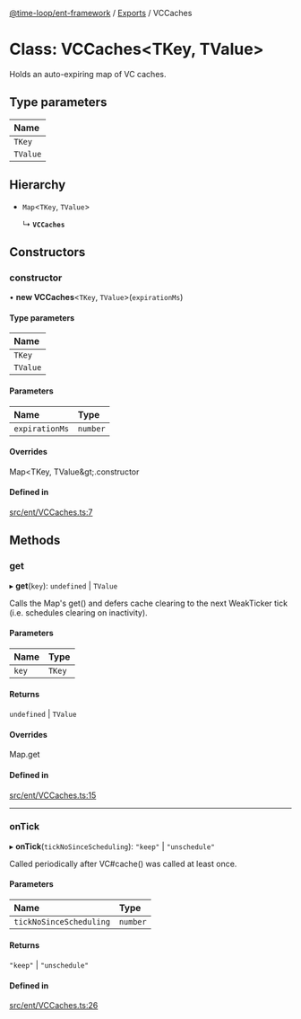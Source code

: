 [@time-loop/ent-framework](../README.md) / [Exports](../modules.md) / VCCaches

# Class: VCCaches<TKey, TValue\>

Holds an auto-expiring map of VC caches.

## Type parameters

| Name |
| :------ |
| `TKey` |
| `TValue` |

## Hierarchy

- `Map`<`TKey`, `TValue`\>

  ↳ **`VCCaches`**

## Constructors

### constructor

• **new VCCaches**<`TKey`, `TValue`\>(`expirationMs`)

#### Type parameters

| Name |
| :------ |
| `TKey` |
| `TValue` |

#### Parameters

| Name | Type |
| :------ | :------ |
| `expirationMs` | `number` |

#### Overrides

Map&lt;TKey, TValue\&gt;.constructor

#### Defined in

[src/ent/VCCaches.ts:7](https://github.com/clickup/rest-client/blob/master/src/ent/VCCaches.ts#L7)

## Methods

### get

▸ **get**(`key`): `undefined` \| `TValue`

Calls the Map's get() and defers cache clearing to the next WeakTicker
tick (i.e. schedules clearing on inactivity).

#### Parameters

| Name | Type |
| :------ | :------ |
| `key` | `TKey` |

#### Returns

`undefined` \| `TValue`

#### Overrides

Map.get

#### Defined in

[src/ent/VCCaches.ts:15](https://github.com/clickup/rest-client/blob/master/src/ent/VCCaches.ts#L15)

___

### onTick

▸ **onTick**(`tickNoSinceScheduling`): ``"keep"`` \| ``"unschedule"``

Called periodically after VC#cache() was called at least once.

#### Parameters

| Name | Type |
| :------ | :------ |
| `tickNoSinceScheduling` | `number` |

#### Returns

``"keep"`` \| ``"unschedule"``

#### Defined in

[src/ent/VCCaches.ts:26](https://github.com/clickup/rest-client/blob/master/src/ent/VCCaches.ts#L26)
